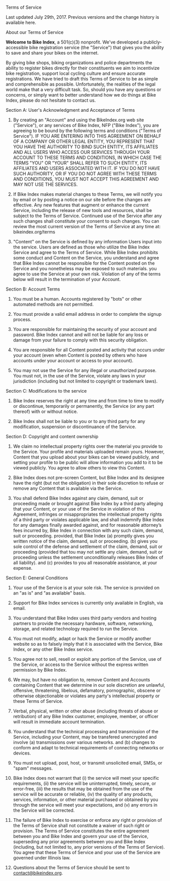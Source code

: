 Terms of Service

Last updated July 29th, 2017. Previous versions and the change history is available here.

About our Terms of Service

**Welcome to Bike Index**, a 501(c)(3) nonprofit. We've developed a publicly-accessible bike registration service (the "Service") that gives you the ability to save and share your bikes on the internet.

By giving bike shops, biking organizations and police departments the ability to register bikes directly for their constituents we aim to incentivize bike registration, support local cycling culture and ensure accurate registrations. We have tried to draft this Terms of Service to be as simple and comprehensible as possible. Unfortunately, the realities of the legal world make that a very difficult task. So, should you have any questions or concerns, or simply want to better understand how we do things at Bike Index, please do not hesitate to contact us.

Section A: User's Acknowledgment and Acceptance of Terms

1.  By creating an "Account" and using the BikeIndex.org web site ("Service"), or any services of Bike Index, NFP ("Bike Index"), you are agreeing to be bound by the following terms and conditions ("Terms of Service"). IF YOU ARE ENTERING INTO THIS AGREEMENT ON BEHALF OF A COMPANY OR OTHER LEGAL ENTITY, YOU REPRESENT THAT YOU HAVE THE AUTHORITY TO BIND SUCH ENTITY, ITS AFFILIATES AND ALL USERS WHO ACCESS OUR SERVICES THROUGH YOUR ACCOUNT TO THESE TERMS AND CONDITIONS, IN WHICH CASE THE TERMS "YOU" OR "YOUR" SHALL REFER TO SUCH ENTITY, ITS AFFILIATES AND USERS ASSOCIATED WITH IT. IF YOU DO NOT HAVE SUCH AUTHORITY, OR IF YOU DO NOT AGREE WITH THESE TERMS AND CONDITIONS, YOU MUST NOT ACCEPT THIS AGREEMENT AND MAY NOT USE THE SERVICES.
    
2.  If Bike Index makes material changes to these Terms, we will notify you by email or by posting a notice on our site before the changes are effective. Any new features that augment or enhance the current Service, including the release of new tools and resources, shall be subject to the Terms of Service. Continued use of the Service after any such changes shall constitute your consent to such changes. You can review the most current version of the Terms of Service at any time at: bikeindex.org/terms
    
3.  "Content" on the Service is defined by any information Users input into the service. Users are defined as those who utilize the Bike Index Service and agree to the Terms of Service. While Bike Index prohibits some conduct and Content on the Service, you understand and agree that Bike Index cannot be responsible for the Content posted on the Service and you nonetheless may be exposed to such materials. you agree to use the Service at your own risk. Violation of any of the terms below will result in the termination of your Account.
    

Section B: Account Terms

1.  You must be a human. Accounts registered by "bots" or other automated methods are not permitted.
    
2.  You must provide a valid email address in order to complete the signup process.
    
3.  You are responsible for maintaining the security of your account and password. Bike Index cannot and will not be liable for any loss or damage from your failure to comply with this security obligation.
    
4.  You are responsible for all Content posted and activity that occurs under your account (even when Content is posted by others who have accounts under your account or access to your account).
    
5.  You may not use the Service for any illegal or unauthorized purpose. You must not, in the use of the Service, violate any laws in your jurisdiction (including but not limited to copyright or trademark laws).
    

Section C: Modifications to the service

1.  Bike Index reserves the right at any time and from time to time to modify or discontinue, temporarily or permanently, the Service (or any part thereof) with or without notice.
    
2.  Bike Index shall not be liable to you or to any third party for any modification, suspension or discontinuance of the Service.
    

Section D: Copyright and content ownership

1.  We claim no intellectual property rights over the material you provide to the Service. Your profile and materials uploaded remain yours. However, Content that you upload about your bikes can be viewed publicly, and setting your profile to be public will allow information you add to it to be viewed publicly. You agree to allow others to view this Content.
    
2.  Bike Index does not pre-screen Content, but Bike Index and its designee have the right (but not the obligation) in their sole discretion to refuse or remove any Content that is available via the Service.
    
3.  You shall defend Bike Index against any claim, demand, suit or proceeding made or brought against Bike Index by a third party alleging that your Content, or your use of the Service in violation of this Agreement, infringes or misappropriates the intellectual property rights of a third party or violates applicable law, and shall indemnify Bike Index for any damages finally awarded against, and for reasonable attorney’s fees incurred by, Bike Index in connection with any such claim, demand, suit or proceeding. provided, that Bike Index (a) promptly gives you written notice of the claim, demand, suit or proceeding. (b) gives you sole control of the defense and settlement of the claim, demand, suit or proceeding (provided that tou may not settle any claim, demand, suit or proceeding unless the settlement unconditionally releases Bike Index of all liability). and (c) provides to you all reasonable assistance, at your expense.
    

Section E: General Conditions

1.  Your use of the Service is at your sole risk. The service is provided on an "as is" and "as available" basis.
    
2.  Support for Bike Index services is currently only available in English, via email.
    
3.  You understand that Bike Index uses third party vendors and hosting partners to provide the necessary hardware, software, networking, storage, and related technology required to run the Service.
    
4.  You must not modify, adapt or hack the Service or modify another website so as to falsely imply that it is associated with the Service, Bike Index, or any other Bike Index service.
    
5.  You agree not to sell, resell or exploit any portion of the Service, use of the Service, or access to the Service without the express written permission by Bike Index.
    
6.  We may, but have no obligation to, remove Content and Accounts containing Content that we determine in our sole discretion are unlawful, offensive, threatening, libelous, defamatory, pornographic, obscene or otherwise objectionable or violates any party's intellectual property or these Terms of Service.
    
7.  Verbal, physical, written or other abuse (including threats of abuse or retribution) of any Bike Index customer, employee, member, or officer will result in immediate account termination.
    
8.  You understand that the technical processing and transmission of the Service, including your Content, may be transfered unencrypted and involve (a) transmissions over various networks. and (b) changes to conform and adapt to technical requirements of connecting networks or devices.
    
9.  You must not upload, post, host, or transmit unsolicited email, SMSs, or "spam" messages.
    
10.  Bike Index does not warrant that (i) the service will meet your specific requirements, (ii) the service will be uninterrupted, timely, secure, or error-free, (iii) the results that may be obtained from the use of the service will be accurate or reliable, (iv) the quality of any products, services, information, or other material purchased or obtained by you through the service will meet your expectations, and (v) any errors in the Service will be corrected.
    
11.  The failure of Bike Index to exercise or enforce any right or provision of the Terms of Service shall not constitute a waiver of such right or provision. The Terms of Service constitutes the entire agreement between you and Bike Index and govern your use of the Service, superseding any prior agreements between you and Bike Index (including, but not limited to, any prior versions of the Terms of Service). You agree that these Terms of Service and your use of the Service are governed under Illinois law.
    
12.  Questions about the Terms of Service should be sent to contact@bikeindex.org.